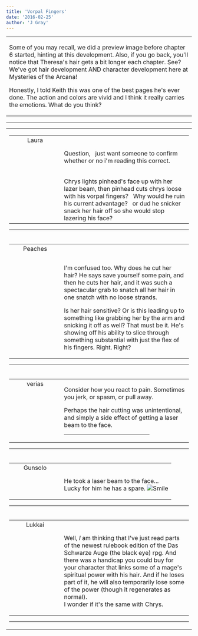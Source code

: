 ```yaml
---
title: 'Vorpal Fingers'
date: '2016-02-25'
author: 'J Gray'
---
```


<div>
<!-- Main content here -->
<table border="0" class="post"><tbody><tr><td>
   
   <div class="post_body">
       <p>Some of you may recall, we did a preview image before chapter 6 started, hinting at this development. Also, if you go back, you'll notice that Theresa's hair gets a bit longer each chapter. See? We've got hair development AND character development here at Mysteries of the Arcana!</p><p>Honestly, I told Keith this was one of the best pages he's ever done. The action and colors are vivid and I think it really carries the emotions. What do you think? </p>
   </div>
   </td></tr>
   </tbody></table><hr><table style="width:100%; border:0;" class="comment_table"><tbody><tr><td width="100%"><a name=""> </a><div style="width:100%;" class="comment"><table border="0" width="100%"><tbody><tr><td align="center" valign="top" width="125">
<span class="comment_title"><center>Laura<br></center><a name="2357">&nbsp;</a></span><br>
<center><img src="https://www.gravatar.com/avatar.php?gravatar_id=76360c448566499e454cc39f2486d733&amp;default=http%3A%2F%2Fmysteriesofthearcana.com%2Ftemplates%2Fmain%2Fimages%2Favatar.gif&amp;size=80&amp;rating=g" border="0" alt=""></center>
</td>
<td valign="top">


<p class="comment_text"> </p><p class="comment_text"><br> Question, &nbsp; just want someone to confirm whether or no i'm reading this correct.</p><div><br></div><div>Chrys lights pinhead's face up with her lazer beam, then pinhead cuts chrys loose with his vorpal fingers? &nbsp; Why would he ruin his current advantage? &nbsp; or dud he snicker snack her hair off so she would stop lazering his face?&nbsp;</div>
 

</td></tr></tbody></table>
<hr></div></td></tr><tr><td width="100%"><a name=""> </a><div style="width:100%;" class="comment"><table border="0" width="100%"><tbody><tr><td align="center" valign="top" width="125">
<span class="comment_title"><center>Peaches<br></center><a name="2359">&nbsp;</a></span><br>
<center><img src="https://www.gravatar.com/avatar.php?gravatar_id=804a5ed926f21aa257aeecc4133cfd45&amp;default=http%3A%2F%2Fmysteriesofthearcana.com%2Ftemplates%2Fmain%2Fimages%2Favatar.gif&amp;size=80&amp;rating=g" border="0" alt=""></center>
</td>
<td valign="top">


<p class="comment_text"> </p><p class="comment_text"><br> </p><p>I'm confused too. Why does he cut her hair? He says save yourself some pain, and then he cuts her hair, and it was such a spectacular grab to snatch all her hair in one snatch with no loose strands.</p><p>Is her hair sensitive? Or is this leading up to something like grabbing her by the arm and snicking it off as well? That must be it. He's showing off his ability to slice through something substantial with just the flex of his fingers. Right. Right?</p>
 

</td></tr></tbody></table>
<hr></div></td></tr><tr><td width="100%"><a name=""> </a><div style="width:100%;" class="comment"><table border="0" width="100%"><tbody><tr><td align="center" valign="top" width="125">
<span class="comment_title"><center>verias</center><a name="2360">&nbsp;</a></span><br>
<center><img src="https://www.gravatar.com/avatar.php?gravatar_id=e3c6cf33692a98b575c642080d14c26a&amp;default=http%3A%2F%2Fmysteriesofthearcana.com%2Ftemplates%2Fmain%2Fimages%2Favatar.gif&amp;size=100&amp;rating=g" border="0" alt=""></center>
</td>
<td valign="top">


<p class="comment_text"> </p><p class="comment_text">Consider how you react to pain. Sometimes you jerk, or spasm, or pull away.</p><div>Perhaps the hair cutting was unintentional, and simply a side effect of getting a laser beam to the face.</div>
 <hr width="70%">

</td></tr></tbody></table>
<hr></div></td></tr><tr><td width="100%"><a name=""> </a><div style="width:100%;" class="comment"><table border="0" width="100%"><tbody><tr><td align="center" valign="top" width="125">
<span class="comment_title"><center>Gunsolo<br></center><a name="2361">&nbsp;</a></span><br>
<center><img src="https://www.gravatar.com/avatar.php?gravatar_id=a94f16ab08c7abb74820e668722a5ffc&amp;default=http%3A%2F%2Fmysteriesofthearcana.com%2Ftemplates%2Fmain%2Fimages%2Favatar.gif&amp;size=80&amp;rating=g" border="0" alt=""></center>
</td>
<td valign="top">


<p class="comment_text"> </p><p class="comment_text"><br> He took a laser beam to the face...<br>Lucky for him he has a spare. <img src="/smilies/smile.gif" alt="Smile" border="0"><br></p>
 

</td></tr></tbody></table>
<hr></div></td></tr><tr><td width="100%"><a name=""> </a><div style="width:100%;" class="comment"><table border="0" width="100%"><tbody><tr><td align="center" valign="top" width="125">
<span class="comment_title"><center>Lukkai<br></center><a name="2362">&nbsp;</a></span><br>
<center><img src="https://www.gravatar.com/avatar.php?gravatar_id=e01e7833e9dba61f3f3d11328040f997&amp;default=http%3A%2F%2Fmysteriesofthearcana.com%2Ftemplates%2Fmain%2Fimages%2Favatar.gif&amp;size=80&amp;rating=g" border="0" alt=""></center>
</td>
<td valign="top">


<p class="comment_text"> </p><p class="comment_text"><br> Well, <i>I</i> am thinking that I've just read parts of the newest rulebook edition of the Das Schwarze Auge (the black eye) rpg. And there was a handicap you could buy for your character that links some of a mage's spiritual power with his hair. And if he loses part of it, he will also temporarily lose some of the power (though it regenerates as normal).<br>I wonder if it's the same with Chrys.<br></p>
 

</td></tr></tbody></table>
<hr></div></td></tr></tbody></table>
<!-- End main content -->
              </div>
